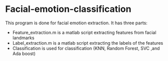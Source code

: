 # Facial-emotion-classification

This program is done for facial emotion extraction. It has three parts:

- Feature_extraction.m is a matlab script extracting features from facial landmarks
- Label_extraction.m is a matlab script extracting the labels of the features
- Classification is used for classification (KNN, Random Forest, SVC ,and Ada boost)
